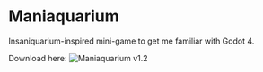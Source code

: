 # Maniaquarium
 Insaniquarium-inspired mini-game to get me familiar with Godot 4.

Download here: ![Maniaquarium v1.2](https://drive.google.com/drive/folders/1mM8UUdpw07lqwwZZ4oGBmYSHHPUQNE9d?usp=sharing)
